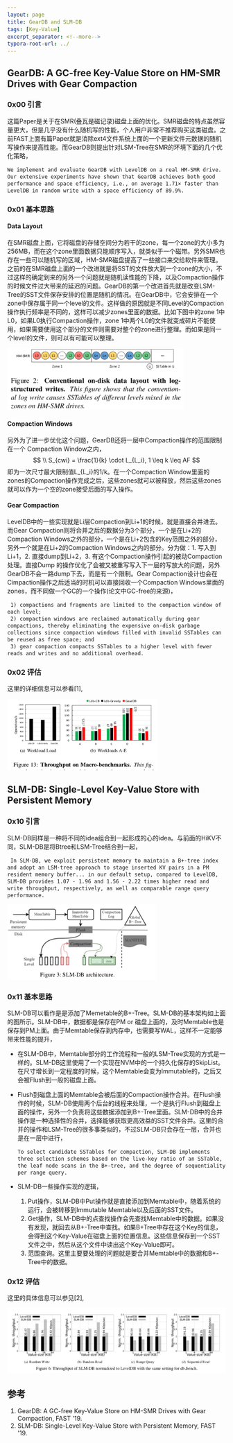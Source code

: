 ```yaml
---
layout: page
title: GearDB and SLM-DB
tags: [Key-Value]
excerpt_separator: <!--more-->
typora-root-url: ../
---
```


## GearDB: A GC-free Key-Value Store on HM-SMR Drives with Gear Compaction

### 0x00 引言

  这篇Paper是关于在SMR(叠瓦是磁记录)磁盘上面的优化。SMR磁盘的特点虽然容量更大，但是几乎没有什么随机写的性能，个人用户非常不推荐购买这类磁盘。之前FAST上面有篇Paper就是消除ext4文件系统上面的一个更新文件元数据的随机写操作来提高性能。而GearDB则提出针对LSM-Tree在SMR的环境下面的几个优化策略，

```
We implement and evaluate GearDB with LevelDB on a real HM-SMR drive. Our extensive experiments have shown that GearDB achieves both good performance and space efficiency, i.e., on average 1.71× faster than LevelDB in random write with a space efficiency of 89.9%.
```

### 0x01 基本思路

#### Data Layout

  在SMR磁盘上面，它将磁盘的存储空间分为若干的zone，每一个zone的大小多为256MB，而在这个zone里面数据只能顺序写入，就类似于一个磁带。另外SMR也存在一些可以随机写的区域，HM-SMR磁盘提高了一些接口来交给软件来管理。之前的在SMR磁盘上面的一个改进就是将SST的文件放大到一个zone的大小，不过这样的确定到来的另外一个问题就是随机读性能的下降，以及Compaction操作的时候文件过大带来的延迟的问题。GearDB的第一个改进首先就是改变LSM-Tree的SST文件保存安排的位置是随机的情况。在GearDB中，它会安排在一个zone中保存属于同一个level的文件。这样做的原因就是不同Level的Compaction操作执行频率是不同的，这样可以减少zones里面的数据。比如下图中的zone 1中L0，如果L0执行Compaction操作，zone 1中两个L0的文件就变成碎片不能使用，如果需要使用这个部分的文件则需要对整个的zone进行整理。而如果是同一个level的文件，则可以有可能可以整理。

<img src="/assets/images/geardb-layout.png" alt="geardb-layout" style="zoom:67%;" />

#### Compaction Windows

  另外为了进一步优化这个问题，GearDB还将一层中Compaction操作的范围限制在一个 Compaction Window之内，
$$
\\ S_{cwi} = \frac{1}{k} \cdot L_{L_i}, 1 \leq k \leq AF
$$
 即为一次尺寸最大限制值L_{L_i}的1/k。在一个Compaction Window里面的zones的Compaction操作完成之后，这些zones就可以被释放，然后这些zones就可以作为一个空的zone接受后面的写入操作。

#### Gear Compaction

   LevelDB中的一些实现就是Li层Compaction到Li+1的时候，就是直接合并进去。而Gear Compaction则将合并之后的数据分为3个部分，一个是在Li+2的Compaction Windows之外的部分，一个是在Li+2包含的Key范围之外的部分，另外一个就是在Li+2的Compaction Windows之内的部分。分为做：1. 写入到Li+1，2. 直接dump到Li+2，3. 有这个Compaction操作引起的被动Compaction处理。直接Dump 的操作优化了会被又被重写写入下一层的写放大的问题，另外GearDB不会一路dump下去，而是有一个限制。Gear Compaction设计也会在Cimpaction操作之后适当的时机可以直接回收一个Compaction Windows里面的zones，而不同做一个GC的一个操作(论文中GC-free的来源)，

```
 1) compactions and fragments are limited to the compaction window of each level; 
 2) compaction windows are reclaimed automatically during gear compactions, thereby eliminating the expensive on-disk garbage collections since compaction windows filled with invalid SSTables can be reused as free space; and 
 3) gear compaction compacts SSTables to a higher level with fewer reads and writes and no additional overhead.
```

### 0x02 评估

 这里的详细信息可以参看[1],

<img src="/assets/images/geardb-perf.png" alt="geardb-perf" style="zoom:67%;" />

## SLM-DB: Single-Level Key-Value Store with Persistent Memory

### 0x10 引言

 SLM-DB同样是一种将不同的idea组合到一起形成的心的idea。与前面的HiKV不同，SLM-DB是将Btree和LSM-Tree结合到一起，

```
 In SLM-DB, we exploit persistent memory to maintain a B+-tree index and adopt an LSM-tree approach to stage inserted KV pairs in a PM resident memory buffer... in our default setup, compared to LevelDB, SLM-DB provides 1.07 - 1.96 and 1.56 - 2.22 times higher read and write throughput, respectively, as well as comparable range query performance.
```

<img src="/assets/images/slmdb-arch.png" alt="slmdb-arch" style="zoom: 67%;" />

### 0x11 基本思路

  SLM-DB可以看作是是添加了Memetable的B+-Tree。SLM-DB的基本架构如上面的图所示。SLM-DB中，数据都是保存在PM or 磁盘上面的，及时Memtable也是保存到PM上面。由于Memtable保存到内存中，也需要写WAL，这样不一定能够带来性能的提升，

* 在SLM-DB中，Memtable部分的工作流程和一般的LSM-Tree实现的方式是一样的。SLM-DB这里使用了一个实现在NVM中的一个持久化保存的SkipList。在尺寸增长到一定程度的时候，这个Memtable会变为Immutable的，之后又会被Flush到一般的磁盘上面。

* Flush到磁盘上面的Memtable会被后面的Compaction操作合并。在Flush操作的时候，SLM-DB使用两个后台的线程来处理，一个是执行Flush到磁盘上面的操作，另外一个负责将这些数据添加到B+-Tree里面。SLM-DB中的合并操作是一种选择性的合并，选择能够获取更高效益的SST文件合并。这里的合并的操作和LSM-Tree的很多事类似的，不过SLM-DB只会存在一层，合并也是在一层中进行，

  ```
  To select candidate SSTables for compaction, SLM-DB implements three selection schemes based on the live-key ratio of an SSTable, the leaf node scans in the B+-tree, and the degree of sequentiality per range query. 
  ```

* SLM-DB一些操作实现的逻辑，

  1. Put操作，SLM-DB中Put操作就是直接添加到Memtable中，随着系统的运行，会被转移到Immutable Memtable以及后面的SST文件。
  2. Get操作，SLM-DB中的点查找操作会先查找Memtable中的数据。如果没有发现，就回去从B+-Tree中查找。如果B+Tree中存在这个Key的信息，会得到这个Key-Value在磁盘上面的位置信息。这些信息保存到一个SST文件之中，然后从这个文件中读出这个Key-Value即可。
  3. 范围查询。这里主要要处理的问题就是要合并Memtable中的数据和B+-Tree中的数据。

### 0x12 评估

  这里的具体信息可以参见[2],

<img src="/assets/images/slmdb-perf.png" alt="slmdb-perf" style="zoom:67%;" />

## 参考

1. GearDB: A GC-free Key-Value Store on HM-SMR Drives with Gear Compaction, FAST '19.
2. SLM-DB: Single-Level Key-Value Store with Persistent Memory, FAST '19.